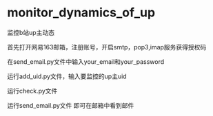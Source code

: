 # monitor_dynamics_of_up
监控b站up主动态

首先打开网易163邮箱，注册账号，开启smtp，pop3,imap服务获得授权码

在send_email.py文件中输入your_email和your_password

运行add_uid.py文件，输入要监控的up主uid

运行check.py文件

运行send_email.py文件
即可在邮箱中看到邮件
